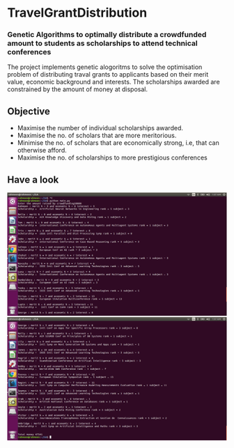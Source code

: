 # TravelGrantDistribution
### Genetic Algorithms to optimally distribute a crowdfunded amount to students as scholarships to attend technical conferences

The project implements genetic alogoritms to solve the optimisation problem of distributing traval grants to applicants based on their merit value, economic background and interests.
The scholarships awarded are constrained by the amount of money at disposal.

## Objective
- Maximise the number of individual scholarships awarded.
- Maximise the no. of scholars that are more meritorious.
- Minimise the no. of scholars that are economically strong, i.e, that can otherwise afford.
- Maximise the no. of scholarships to more prestigious conferences

## Have a look

![Pic1](Pictures/ss1.png)
![Pic1](Pictures/ss2.png)
